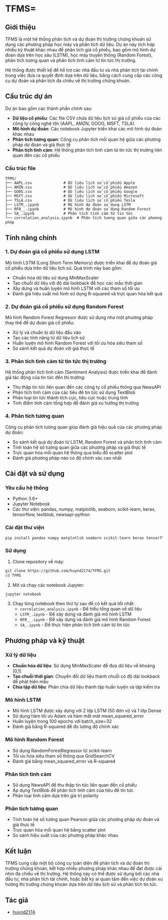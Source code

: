 # TFMS=

## Giới thiệu

TFMS là một hệ thống phân tích và dự đoán thị trường chứng khoán sử dụng các phương pháp học máy và phân tích dữ liệu. Dự án này tích hợp nhiều kỹ thuật khác nhau để phân tích giá cổ phiếu, bao gồm mô hình dự đoán dựa trên học sâu (LSTM), học máy truyền thống (Random Forest), phân tích tương quan và phân tích tình cảm từ tin tức thị trường.

Hệ thống được thiết kế để hỗ trợ các nhà đầu tư và nhà phân tích tài chính trong việc đưa ra quyết định dựa trên dữ liệu, bằng cách cung cấp các công cụ dự đoán và phân tích đa chiều về thị trường chứng khoán.

## Cấu trúc dự án

Dự án bao gồm các thành phần chính sau:

- **Dữ liệu cổ phiếu**: Các file CSV chứa dữ liệu lịch sử giá cổ phiếu của các công ty công nghệ lớn (AAPL, AMZN, GOOG, MSFT, TSLA)
- **Mô hình dự đoán**: Các notebook Jupyter triển khai các mô hình dự đoán khác nhau
- **Phân tích tương quan**: Công cụ phân tích mối quan hệ giữa các phương pháp dự đoán và giá thực tế
- **Phân tích tình cảm**: Hệ thống phân tích tình cảm từ tin tức thị trường liên quan đến các cổ phiếu

### Cấu trúc file

```
TFMS/
├── AAPL.csv              # Dữ liệu lịch sử cổ phiếu Apple
├── AMZN.csv              # Dữ liệu lịch sử cổ phiếu Amazon
├── GOOG.csv              # Dữ liệu lịch sử cổ phiếu Google
├── MSFT.csv              # Dữ liệu lịch sử cổ phiếu Microsoft
├── TSLA.csv              # Dữ liệu lịch sử cổ phiếu Tesla
├── LSTM_.ipynb           # Mô hình dự đoán sử dụng LSTM
├── RFR__.ipynb           # Mô hình dự đoán sử dụng Random Forest
├── SA_.ipynb             # Phân tích tình cảm từ tin tức
└── correlation_analysis.ipynb  # Phân tích tương quan giữa các phương pháp
```

## Tính năng chính

### 1. Dự đoán giá cổ phiếu sử dụng LSTM

Mô hình LSTM (Long Short-Term Memory) được triển khai để dự đoán giá cổ phiếu dựa trên dữ liệu lịch sử. Quá trình này bao gồm:

- Chuẩn hóa dữ liệu sử dụng MinMaxScaler
- Tạo chuỗi dữ liệu với độ dài lookback để học các mẫu thời gian
- Xây dựng và huấn luyện mô hình LSTM với các tham số tối ưu
- Đánh giá hiệu suất mô hình sử dụng R-squared và trực quan hóa kết quả

### 2. Dự đoán giá cổ phiếu sử dụng Random Forest

Mô hình Random Forest Regressor được sử dụng như một phương pháp thay thế để dự đoán giá cổ phiếu:

- Xử lý và chuẩn bị dữ liệu đầu vào
- Tạo các tính năng từ dữ liệu lịch sử
- Huấn luyện mô hình Random Forest với tối ưu hóa siêu tham số
- So sánh kết quả dự đoán với giá thực tế

### 3. Phân tích tình cảm từ tin tức thị trường

Hệ thống phân tích tình cảm (Sentiment Analysis) được triển khai để đánh giá tác động của tin tức đến thị trường:

- Thu thập tin tức liên quan đến các công ty cổ phiếu thông qua NewsAPI
- Phân tích tình cảm của các tiêu đề tin tức sử dụng TextBlob
- Phân loại tin tức thành tích cực, tiêu cực hoặc trung tính
- Tính điểm tình cảm tổng hợp để đánh giá xu hướng thị trường

### 4. Phân tích tương quan

Công cụ phân tích tương quan giúp đánh giá hiệu quả của các phương pháp dự đoán:

- So sánh kết quả dự đoán từ LSTM, Random Forest và phân tích tình cảm
- Tính toán hệ số tương quan giữa các phương pháp và giá thực tế
- Trực quan hóa mối quan hệ thông qua biểu đồ scatter plot
- Đánh giá phương pháp nào có độ chính xác cao nhất

## Cài đặt và sử dụng

### Yêu cầu hệ thống

- Python 3.6+
- Jupyter Notebook
- Các thư viện: pandas, numpy, matplotlib, seaborn, scikit-learn, keras, tensorflow, textblob, newsapi-python

### Cài đặt thư viện

```bash
pip install pandas numpy matplotlib seaborn scikit-learn keras tensorflow textblob newsapi-python
```

### Sử dụng

1. Clone repository về máy:
```bash
git clone https://github.com/huynd2174/TFMS.git
cd TFMS
```

2. Mở và chạy các notebook Jupyter:
```bash
jupyter notebook
```

3. Chạy từng notebook theo thứ tự sau để có kết quả tốt nhất:
   - `correlation_analysis.ipynb` - Để hiểu tổng quan về dữ liệu
   - `LSTM_.ipynb` - Để xây dựng và đánh giá mô hình LSTM
   - `RFR__.ipynb` - Để xây dựng và đánh giá mô hình Random Forest
   - `SA_.ipynb` - Để thực hiện phân tích tình cảm từ tin tức

## Phương pháp và kỹ thuật

### Xử lý dữ liệu

- **Chuẩn hóa dữ liệu**: Sử dụng MinMaxScaler để đưa dữ liệu về khoảng [0,1]
- **Tạo chuỗi thời gian**: Chuyển đổi dữ liệu thành chuỗi có độ dài lookback để phát hiện mẫu
- **Chia tập dữ liệu**: Phân chia dữ liệu thành tập huấn luyện và tập kiểm tra

### Mô hình LSTM

- Mô hình LSTM được xây dựng với 2 lớp LSTM (50 đơn vị) và 1 lớp Dense
- Sử dụng hàm tối ưu Adam và hàm mất mát mean_squared_error
- Huấn luyện trong 100 epochs với batch_size=32
- Đánh giá bằng R-squared để đo lường độ chính xác

### Mô hình Random Forest

- Sử dụng RandomForestRegressor từ scikit-learn
- Tối ưu hóa siêu tham số thông qua GridSearchCV
- Đánh giá bằng mean_squared_error và R-squared

### Phân tích tình cảm

- Sử dụng NewsAPI để thu thập tin tức liên quan đến cổ phiếu
- Áp dụng TextBlob để phân tích tình cảm của tiêu đề tin tức
- Phân loại tình cảm dựa trên giá trị polarity

### Phân tích tương quan

- Tính toán hệ số tương quan Pearson giữa các phương pháp dự đoán và giá thực tế
- Trực quan hóa mối quan hệ bằng scatter plot
- So sánh hiệu suất của các phương pháp khác nhau

## Kết luận

TFMS cung cấp một bộ công cụ toàn diện để phân tích và dự đoán thị trường chứng khoán, kết hợp nhiều phương pháp khác nhau để đạt được cái nhìn đa chiều về thị trường. Hệ thống này có thể được sử dụng bởi các nhà đầu tư, nhà phân tích tài chính, hoặc bất kỳ ai quan tâm đến việc dự đoán xu hướng thị trường chứng khoán dựa trên dữ liệu lịch sử và phân tích tin tức.

## Tác giả

- [huynd2174](https://github.com/huynd2174)

